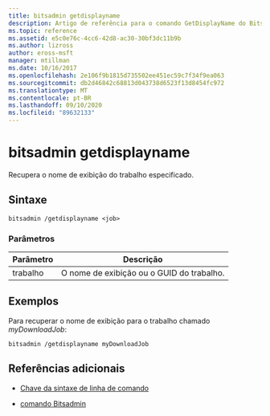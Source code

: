 ```yaml
---
title: bitsadmin getdisplayname
description: Artigo de referência para o comando GetDisplayName do Bitsadmin, que recupera o nome de exibição do trabalho especificado.
ms.topic: reference
ms.assetid: e5c0e76c-4cc6-42d8-ac30-30bf3dc11b9b
ms.author: lizross
author: eross-msft
manager: mtillman
ms.date: 10/16/2017
ms.openlocfilehash: 2e106f9b1815d735502ee451ec59c7f34f9ea063
ms.sourcegitcommit: db2d46842c68813d043738d6523f13d8454fc972
ms.translationtype: MT
ms.contentlocale: pt-BR
ms.lasthandoff: 09/10/2020
ms.locfileid: "89632133"
---
```

# <a name="bitsadmin-getdisplayname"></a>bitsadmin getdisplayname

Recupera o nome de exibição do trabalho especificado.

## <a name="syntax"></a>Sintaxe

```
bitsadmin /getdisplayname <job>
```

### <a name="parameters"></a>Parâmetros

| Parâmetro | Descrição |
| -------------- | -------------- |
| trabalho | O nome de exibição ou o GUID do trabalho. |

## <a name="examples"></a>Exemplos

Para recuperar o nome de exibição para o trabalho chamado *myDownloadJob*:

```
bitsadmin /getdisplayname myDownloadJob
```

## <a name="additional-references"></a>Referências adicionais

- [Chave da sintaxe de linha de comando](command-line-syntax-key.md)

- [comando Bitsadmin](bitsadmin.md)
